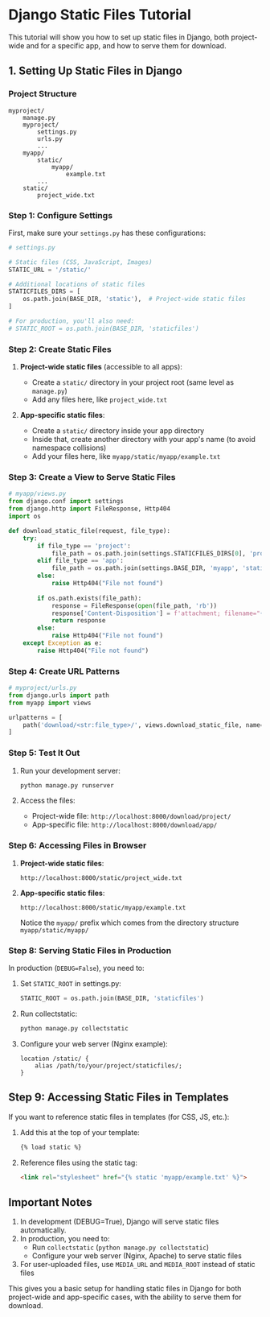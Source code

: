 # Django Static Files Tutorial

This tutorial will show you how to set up static files in Django, both project-wide and for a specific app, and how to serve them for download.

## 1. Setting Up Static Files in Django

### Project Structure
```
myproject/
    manage.py
    myproject/
        settings.py
        urls.py
        ...
    myapp/
        static/
            myapp/
                example.txt
        ...
    static/
        project_wide.txt
```

### Step 1: Configure Settings

First, make sure your `settings.py` has these configurations:

```python
# settings.py

# Static files (CSS, JavaScript, Images)
STATIC_URL = '/static/'

# Additional locations of static files
STATICFILES_DIRS = [
    os.path.join(BASE_DIR, 'static'),  # Project-wide static files
]

# For production, you'll also need:
# STATIC_ROOT = os.path.join(BASE_DIR, 'staticfiles')
```

### Step 2: Create Static Files

1. **Project-wide static files** (accessible to all apps):
   - Create a `static/` directory in your project root (same level as `manage.py`)
   - Add any files here, like `project_wide.txt`

2. **App-specific static files**:
   - Create a `static/` directory inside your app directory
   - Inside that, create another directory with your app's name (to avoid namespace collisions)
   - Add your files here, like `myapp/static/myapp/example.txt`

### Step 3: Create a View to Serve Static Files

```python
# myapp/views.py
from django.conf import settings
from django.http import FileResponse, Http404
import os

def download_static_file(request, file_type):
    try:
        if file_type == 'project':
            file_path = os.path.join(settings.STATICFILES_DIRS[0], 'project_wide.txt')
        elif file_type == 'app':
            file_path = os.path.join(settings.BASE_DIR, 'myapp', 'static', 'myapp', 'example.txt')
        else:
            raise Http404("File not found")
        
        if os.path.exists(file_path):
            response = FileResponse(open(file_path, 'rb'))
            response['Content-Disposition'] = f'attachment; filename="{os.path.basename(file_path)}"'
            return response
        else:
            raise Http404("File not found")
    except Exception as e:
        raise Http404("File not found")
```

### Step 4: Create URL Patterns

```python
# myproject/urls.py
from django.urls import path
from myapp import views

urlpatterns = [
    path('download/<str:file_type>/', views.download_static_file, name='download_file'),
]
```

### Step 5: Test It Out

1. Run your development server:
   ```bash
   python manage.py runserver
   ```

2. Access the files:
   - Project-wide file: `http://localhost:8000/download/project/`
   - App-specific file: `http://localhost:8000/download/app/`

### Step 6: Accessing Files in Browser

1. **Project-wide static files**:
   ```
   http://localhost:8000/static/project_wide.txt
   ```

2. **App-specific static files**:
   ```
   http://localhost:8000/static/myapp/example.txt
   ```

   Notice the `myapp/` prefix which comes from the directory structure `myapp/static/myapp/`

### Step 8: Serving Static Files in Production

In production (`DEBUG=False`), you need to:

1. Set `STATIC_ROOT` in settings.py:
   ```python
   STATIC_ROOT = os.path.join(BASE_DIR, 'staticfiles')
   ```

2. Run collectstatic:
   ```bash
   python manage.py collectstatic
   ```

3. Configure your web server (Nginx example):
   ```nginx
   location /static/ {
       alias /path/to/your/project/staticfiles/;
   }
   ```


## Step 9: Accessing Static Files in Templates

If you want to reference static files in templates (for CSS, JS, etc.):

1. Add this at the top of your template:
   ```html
   {% load static %}
   ```

2. Reference files using the static tag:
   ```html
   <link rel="stylesheet" href="{% static 'myapp/example.txt' %}">
   ```

## Important Notes

1. In development (DEBUG=True), Django will serve static files automatically.
2. In production, you need to:
   - Run `collectstatic` (`python manage.py collectstatic`)
   - Configure your web server (Nginx, Apache) to serve static files
3. For user-uploaded files, use `MEDIA_URL` and `MEDIA_ROOT` instead of static files

This gives you a basic setup for handling static files in Django for both project-wide and app-specific cases, with the ability to serve them for download.
